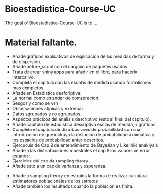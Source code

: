 
# Bioestadistica-Course-UC

<!-- badges: start -->
<!-- badges: end -->

The goal of Bioestadistica-Course-UC is to ...

# Material faltante.

* Añade gráficos explicativos de explicación de las medidas de forma y de dispersión.
* Añade before_script con el cargado de paquetes usados.
* Trata de crear shiny apps para añadir en el libro, para hacerlo intercativo. 
* Completa el capitulo con las escalas de medida usando formalismos mas completos
* Añade en Estadistica desfcriptiva:
 * La normal como estandar de comapracion.
 * Sesgos y como se ven
 * Observaciones atipicas y extremas.
 * Datos agrupados y no agrupados.
 * Aspectos prácicos del análisis descriptivo (esto al final del capitulo).
* Añade capitulo de estadistica descriptiva esclas de medida, y graficos.
* Completa el capitulo de distribuciones de probabilidad con una introduccion de que inckuya la definción de probabilidad axiomatica y los espacios de probabilidad antes descritos. 
* Ejercucuis de Cap 9 de entendimiento de Bayesian y Likelihiid anaklysis
* Añade a las distriobuciones muestrales el cap 8 los valores de error estandar.
* Ejercicios del cap de sampling theory
* Añade esto a un cap de varianza y esperanza.

<!---
Demuestre que $S^2$ es un estimador insesgado del parámetro $\sigma^2$.

Utilizando $X_i - \hat{X} = (X_i - E[X]) - (\hat{X} - E[X])$, elevando al cuadrado y expandiendo se obtiene:

$$S^2 = \frac{1}{n}\sum_{i=1}^n (X_i - E[X])^2 - (\hat{X} - E[X])^2$$

Como la varianza muestral es una variable aleatoria, su valor esperado es:

$$E[S^2] = \frac{n-1}{n}\sigma^2_X$$

De allí se ve que la media de la varianza muestral no es igual a la varianza poblacional $\sigma^2_X$, entonces no es un estimador insesgado. Para obtener un estimador insesgado, se define una variable aleatoria nueva como:

$$\hat{S}^2 = \frac{n}{n-1}S^2 = \frac{1}{n-1}\sum_{i=1}^n (X_i - \hat{X})^2$$

de forma que:

$$E[\hat{S}^2] = \sigma^2_X$$
--->

* Añade a sampling theory en estratos la forma de realizar calculara estimadores poblacionales de los estratos
* Añade tambien los resultados cuando la población es finita. 